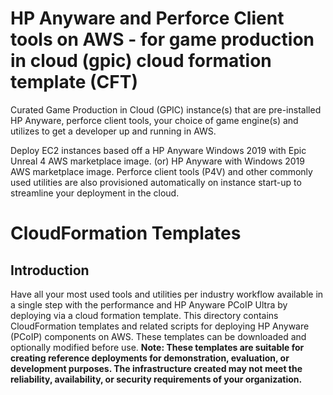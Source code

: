 # HP Anyware and Perforce Client tools on AWS - for game production in cloud (gpic) cloud formation template (CFT)
Curated Game Production in Cloud (GPIC) instance(s) that are pre-installed HP Anyware, perforce client tools, your choice of game engine(s) and utilizes to get a developer up and running in AWS.

Deploy EC2 instances based off a HP Anyware Windows 2019 with Epic Unreal 4 AWS marketplace image. (or) HP Anyware with Windows 2019  AWS marketplace image. Perforce client tools (P4V) and other commonly used utilities are also provisioned automatically on instance start-up to streamline your deployment in the cloud.
# CloudFormation Templates
## Introduction
Have all your most used tools and utilities per industry workflow available in a single step with the performance and HP Anyware PCoIP Ultra by deploying via a cloud formation template. 
This directory contains CloudFormation templates and related scripts for deploying HP Anyware (PCoIP) components on AWS. These templates can be downloaded and optionally modified before use. 
__Note: These templates are suitable for creating reference deployments for demonstration, evaluation, or development purposes. The infrastructure created may not meet the reliability, availability, or security requirements of your organization.__
